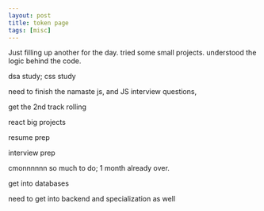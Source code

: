 ```yaml
---
layout: post
title: token page
tags: [misc]
---
```

Just filling up another for the day. tried some small projects. understood the logic behind the code.

dsa study; css study

need to finish the namaste js, and JS interview questions, 

get the 2nd track rolling 

react big projects

resume prep

interview prep

cmonnnnnn so much to do; 1 month already over.

get into databases

need to get into backend and specialization as well